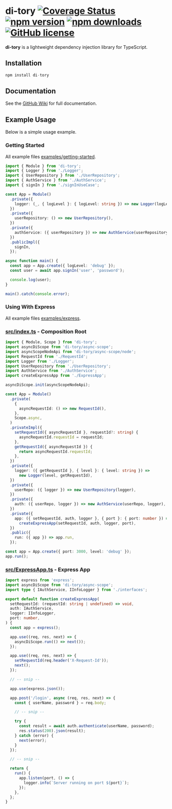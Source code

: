 # di-tory [![Coverage Status](https://coveralls.io/repos/github/DScheglov/di-tory/badge.svg?branch=main)](https://coveralls.io/github/DScheglov/di-tory?branch=main) [![npm version](https://img.shields.io/npm/v/di-tory.svg?style=flat-square)](https://www.npmjs.com/package/di-tory) [![npm downloads](https://img.shields.io/npm/dm/di-tory.svg?style=flat-square)](https://www.npmjs.com/package/di-tory) [![GitHub license](https://img.shields.io/badge/license-MIT-blue.svg)](https://github.com/DScheglov/di-tory/blob/master/LICENSE)

**di-tory** is a lightweight dependency injection library for TypeScript.

## Installation

```ts
npm install di-tory
```

## Documentation

See the [GitHub Wiki](./docs/README.md) for full documentation.

## Example Usage

Below is a simple usage example.

### Getting Started

All example files [examples/getting-started](examples/getting-started).

```ts
import { Module } from 'di-tory';
import { Logger } from './Logger';
import { UserRepository } from './UserRepository';
import { AuthService } from './AuthService';
import { signIn } from './signInUseCase';

const App = Module()
  .private({
    logger: (_, { logLevel }: { logLevel: string }) => new Logger(logLevel),
  })
  .private({
    userRepository: () => new UserRepository(),
  })
  .private({
    authService: ({ userRepository }) => new AuthService(userRepository),
  })
  .publicImpl({
    signIn,
  });

async function main() {
  const app = App.create({ logLevel: 'debug' });
  const user = await app.signIn('user', 'password');

  console.log(user);
}

main().catch(console.error);
```

### Using With Express

All example files [examples/express](examples/express).

### [src/index.ts](examples/express/src/index.ts) - Composition Root

```ts
import { Module, Scope } from 'di-tory';
import asyncDiScope from 'di-tory/async-scope';
import asyncScopeNodeApi from 'di-tory/async-scope/node';
import RequestId from './RequestId';
import Logger from './Logger';
import UserRepository from './UserRepository';
import AuthService from './AuthService';
import createExpressApp from './ExpressApp';

asyncDiScope.init(asyncScopeNodeApi);

const App = Module()
  .private(
    {
      asyncRequestId: () => new RequestId(),
    },
    Scope.async,
  )
  .privateImpl({
    setRequestId({ asyncRequestId }, requestId?: string) {
      asyncRequestId.requestId = requestId;
    },
    getRequestId({ asyncRequestId }) {
      return asyncRequestId.requestId;
    },
  })
  .private({
    logger: ({ getRequestId }, { level }: { level: string }) =>
      new Logger(level, getRequestId),
  })
  .private({
    userRepo: ({ logger }) => new UserRepository(logger),
  })
  .private({
    auth: ({ userRepo, logger }) => new AuthService(userRepo, logger),
  })
  .private({
    app: ({ setRequestId, auth, logger }, { port }: { port: number }) =>
      createExpressApp(setRequestId, auth, logger, port),
  })
  .public({
    run: ({ app }) => app.run,
  });

const app = App.create({ port: 3000, level: 'debug' });
app.run();
```

### [src/ExpressApp.ts](examples/express/src/ExpressApp.ts) - Express App

```ts
import express from 'express';
import asyncDiScope from 'di-tory/async-scope';
import type { IAuthService, IInfoLogger } from './interfaces';

export default function createExpressApp(
  setRequestId: (requestId: string | undefined) => void,
  auth: IAuthService,
  logger: IInfoLogger,
  port: number,
) {
  const app = express();

  app.use((req, res, next) => {
    asyncDiScope.run(() => next());
  });

  app.use((req, res, next) => {
    setRequestId(req.header('X-Request-Id'));
    next();
  });

  // -- snip --

  app.use(express.json());

  app.post('/login', async (req, res, next) => {
    const { userName, password } = req.body;

    // -- snip --

    try {
      const result = await auth.authenticate(userName, password);
      res.status(200).json(result);
    } catch (error) {
      next(error);
    }
  });

  // -- snip --

  return {
    run() {
      app.listen(port, () => {
        logger.info(`Server running on port ${port}`);
      });
    },
  };
}
```

